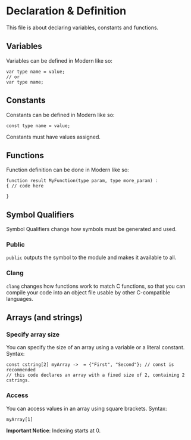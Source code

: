 # Declaration & Definition
This file is about declaring variables, constants and functions.
## Variables
Variables can be defined in Modern like so:  
```
var type name = value;
// or
var type name;
```
## Constants
Constants can be defined in Modern like so:  
```
const type name = value;
```  
Constants must have values assigned.
## Functions
Function definition can be done in Modern like so:  
```
function result MyFunction(type param, type more_param) :
{ // code here

}
```
## Symbol Qualifiers
Symbol Qualifiers change how symbols must be generated and used.
### Public
``public`` outputs the symbol to the module and makes it available to all.
### Clang
``clang`` changes how functions work to match C functions, so that you can compile your code into an object file usable by other C-compatible languages.
## Arrays (and strings)
### Specify array size
You can specify the size of an array using a variable or a literal constant. Syntax:  
```
const cstring[2] myArray ->  = {"First", "Second"}; // const is recommended
// this code declares an array with a fixed size of 2, containing 2 cstrings.
```
### Access
You can access values in an array using square brackets. Syntax:  
```
myArray[1]
```  
**Important Notice**: Indexing starts at 0.